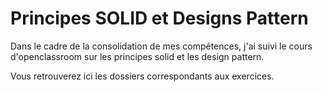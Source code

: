 # Principes SOLID et Designs Pattern 

Dans le cadre de la consolidation de mes compétences, j'ai suivi le cours d'openclassroom sur les principes solid et les design pattern. 

Vous retrouverez ici les dossiers correspondants aux exercices.